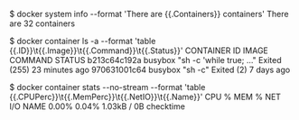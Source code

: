 

$ docker system info --format 'There are {{.Containers}} containers'
There are 32 containers


$ docker container ls -a --format 'table {{.ID}}\t{{.Image}}\t{{.Command}}\t{{.Status}}'
CONTAINER ID        IMAGE                             COMMAND                  STATUS
b213c64c192a        busybox                           "sh -c 'while true; …"   Exited (255) 23 minutes ago
970631001c64        busybox                           "sh -c"                  Exited (2) 7 days ago


$ docker container stats --no-stream --format 'table {{.CPUPerc}}\t{{.MemPerc}}\t{{.NetIO}}\t{{.Name}}'
CPU %               MEM %               NET I/O             NAME
0.00%               0.04%               1.03kB / 0B         checktime

